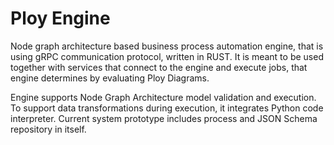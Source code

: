 # Ploy Engine

Node graph architecture based business process automation engine, that is using gRPC communication protocol, written in RUST. It is meant to be used together with services that connect to the engine and execute jobs, that engine determines by evaluating Ploy Diagrams.


Engine supports Node Graph Architecture model validation and execution. To support data transformations during execution, it integrates Python code interpreter. Current system prototype includes process and JSON Schema repository in itself.
